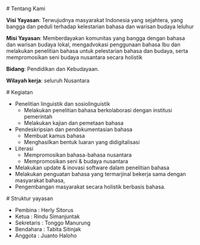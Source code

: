 

<section style="margin-top: 2em;">
# Tentang Kami

**Visi Yayasan**: Terwujudnya masyarakat Indonesia yang sejahtera, yang bangga dan peduli terhadap kelestarian bahasa dan warisan budaya leluhur

**Misi Yayasan**: Memberdayakan komunitas yang bangga dengan bahasa dan warisan budaya lokal, mengadvokasi penggunaan bahasa Ibu dan melakukan penelitian bahasa untuk pelestarian bahasa dan budaya, serta mempromosikan seni budaya nusantara secara holistik

**Bidang**: Pendidikan dan Kebudayaan.

**Wilayah kerja**: seluruh Nusantara
</section>

<section>
# Kegiatan

- Penelitian linguistik dan sosiolinguistik 
  - Melakukan penelitian bahasa berkolaborasi dengan institusi pemerintah
  - Melakukan kajian dan pemetaan bahasa
- Pendeskripsian dan pendokumentasian bahasa
  - Membuat kamus bahasa
  - Menghasilkan bentuk luaran yang didigitalisasi
- Literasi
  - Mempromosikan bahasa-bahasa nusantara
  - Mempromosikan seni & budaya nusantara
- Melakukan update & inovasi software dalam penelitian bahasa
- Melakukan penguatan bahasa yang termarjinal bekerja sama dengan masyarakat bahasa, 
- Pengembangan masyarakat secara holistik berbasis bahasa.
</section>





<section>
# Struktur yayasan

- Pembina : Herly Sitorus
- Ketua : Rindu Simanjuntak
- Sekretaris : Tonggo Manurung
- Bendahara : Tabita Sitinjak
- Anggota : Juanto Haloho
</section>
